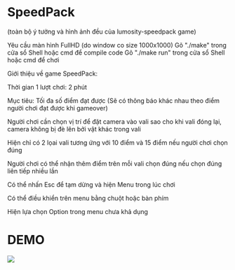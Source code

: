 # SpeedPack
(toàn bộ ý tưởng và hình ảnh đều của lumosity-speedpack game)

Yêu cầu màn hình FullHD (do window co size 1000x1000)
Gõ "./make" trong cửa sổ Shell hoặc cmd để compile code
Gõ "./make run" trong cửa sổ Shell hoặc cmd để chơi

Giới thiệu về game SpeedPack:

Thời gian 1 lượt chơi: 2 phút

Mục tiêu: Tối đa số điểm đạt được (Sẽ có thông báo khác nhau theo điểm người chơi đạt được khi gameover)
					
Người chơi cần chọn vị trí để đặt camera vào vali sao cho khi vali đóng lại, camera không bị đè lên bởi vật khác trong vali

Hiện chỉ có 2 lọai vali tương ứng với 10 điểm và 15 điểm nếu người chơi chọn đúng

Người chơi có thể nhận thêm điểm trên mỗi vali chọn đúng nếu chọn đúng liên tiếp nhiều lần

Có thể nhấn Esc để tạm dừng và hiện Menu trong lúc chơi

Có thể điều khiển trên menu bằng chuột hoặc bàn phím

Hiện lựa chọn Option trong menu chưa khả dụng 

# DEMO


![](demo.gif)

